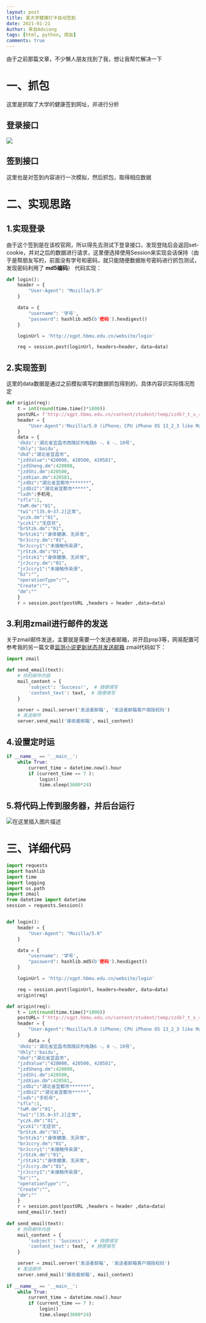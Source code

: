 ```yaml
---
layout: post
title: 某大学健康打卡自动签到
date: 2021-01-21
Author: 来自Adxiong
tags: [html, python, 爬虫]
comments: true
---
```

由于之前那篇文章，不少懒人朋友找到了我，想让我帮忙解决一下
<!-- more -->

# 一、抓包
这里是抓取了大学的健康签到网址，并进行分析
## 登录接口
![](https://img-blog.csdnimg.cn/20210121113330213.png?x-oss-process=image/watermark,type_ZmFuZ3poZW5naGVpdGk,shadow_10,text_aHR0cHM6Ly9ibG9nLmNzZG4ubmV0L3FxXzIxNDg0OTM1,size_16,color_FFFFFF,t_70#pic_center)

## 签到接口
这里也是对签到内容进行一次模拟，然后抓包，取得相应数据
# 二、实现思路
## 1.实现登录
由于这个签到是在该校官网，所以得先去测试下登录接口，发现登陆后会返回set-cookie，并对之后的数据进行请求，这里便选择使用Session来实现会话保持（由于是帮朋友写的，前面没有学号和密码，就只能随便数据账号密码进行抓包测试，发现密码利用了 **md5编码**）
代码实现：
```python
def login():
    header = {
        "User-Agent": "Mozilla/5.0"
    }

    data = {
        "username": '学号',
        "password": hashlib.md5(b'密码').hexdigest()
    }

    loginUrl = 'http://xgpt.hbmu.edu.cn/website/login'

    req = session.post(loginUrl, headers=header, data=data)
```
## 2.实现签到
这里的data数据是通过之前模拟填写的数据抓包得到的，具体内容识实际情况而定
```python
def origin(req):
    t = int(round(time.time()*1000))
    postURL= f'http://xgpt.hbmu.edu.cn/content/student/temp/zzdk?_t_s_={t}'
    header = {
        "User-Agent":'Mozilla/5.0 (iPhone; CPU iPhone OS 13_2_3 like Mac OS X) AppleWebKit/605.1.15 (KHTML, like Gecko) Version/13.0.3 Mobile/15E148 Safari/604.1'
    }
    data = {
    'dkdz':'湖北省宜昌市西陵区列电路6 -、8 -、10号',
    "dkly":'baidu',
    "dkd":"湖北省宜昌市",
    "jzdValue":"420000, 420500, 420581",
    "jzdSheng.dm":420000,
    "jzdShi.dm":420500,
    "jzdXian.dm":420581,
    "jzdDz":"湖北省宜都市*******",
    "jzdDz2":"湖北省宜都市*****",
    "lxdh":手机号,
    "sflx":1,
    "twM.dm":"01",
    "tw1":"[35.0~37.2]正常",
    "yczk.dm":"01",
    "yczk1":"无症状",
    "brStzk.dm":"01",
    "brStzk1":"身体健康、无异常",
    "brJccry.dm":"01",
    "brJccry1":"未接触传染源",
    "jrStzk.dm":"01",
    "jrStzk1":"身体健康、无异常",
    "jrJccry.dm":"01",
    "jrJccry1":"未接触传染源",
    "bz":"",
    "operationType":"",
    "Create":"",
    "dm":""
    }
    r = session.post(postURL ,headers = header ,data=data)
```

## 3.利用zmail进行邮件的发送
关于zmail邮件发送，主要就是需要一个发送者邮箱，并开启pop3等，网易配置可参考我的另一篇文章[监测小说更新状态并发送邮箱](https://blog.csdn.net/qq_21484935/article/details/103461778)
zmail代码如下：
```python
import zmail

def send_email(text):
    # 你的邮件内容
    mail_content = {
        'subject': 'Success!',  # 随便填写
        'content_text': text,  # 随便填写
    }

    server = zmail.server('发送者邮箱', '发送者邮箱客户端授权码')
    # 发送邮件
    server.send_mail('接收者邮箱', mail_content)
```
## 4.设置定时运
```python
if __name__ == '__main__':
    while True:
        current_time = datetime.now().hour
        if (current_time == 7 ):
            login()
        	time.sleep(3600*24)
```
## 5.将代码上传到服务器，并后台运行
![在这里插入图片描述](https://img-blog.csdnimg.cn/20210121114626425.png#pic_center)


# 三、详细代码
```python
import requests
import hashlib
import time
import logging
import os.path
import zmail
from datetime import datetime
session = requests.Session()


def login():
    header = {
        "User-Agent": "Mozilla/5.0"
    }

    data = {
        "username": '学号',
        "password": hashlib.md5(b'密码').hexdigest()
    }

    loginUrl = 'http://xgpt.hbmu.edu.cn/website/login'

    req = session.post(loginUrl, headers=header, data=data)
    origin(req)

def origin(req):
    t = int(round(time.time()*1000))
    postURL= f'http://xgpt.hbmu.edu.cn/content/student/temp/zzdk?_t_s_={t}'
    header = {
        "User-Agent":'Mozilla/5.0 (iPhone; CPU iPhone OS 13_2_3 like Mac OS X) AppleWebKit/605.1.15 (KHTML, like Gecko) Version/13.0.3 Mobile/15E148 Safari/604.1'
    }
        data = {
    'dkdz':'湖北省宜昌市西陵区列电路6 -、8 -、10号',
    "dkly":'baidu',
    "dkd":"湖北省宜昌市",
    "jzdValue":"420000, 420500, 420581",
    "jzdSheng.dm":420000,
    "jzdShi.dm":420500,
    "jzdXian.dm":420581,
    "jzdDz":"湖北省宜都市*******",
    "jzdDz2":"湖北省宜都市*****",
    "lxdh":"手机号",
    "sflx":1,
    "twM.dm":"01",
    "tw1":"[35.0~37.2]正常",
    "yczk.dm":"01",
    "yczk1":"无症状",
    "brStzk.dm":"01",
    "brStzk1":"身体健康、无异常",
    "brJccry.dm":"01",
    "brJccry1":"未接触传染源",
    "jrStzk.dm":"01",
    "jrStzk1":"身体健康、无异常",
    "jrJccry.dm":"01",
    "jrJccry1":"未接触传染源",
    "bz":"",
    "operationType":"",
    "Create":"",
    "dm":""
    }
    r = session.post(postURL ,headers = header ,data=data)
    send_email(r.text)
    
def send_email(text):
    # 你的邮件内容
    mail_content = {
        'subject': 'Success!',  # 随便填写
        'content_text': text,  # 随便填写
    }

    server = zmail.server('发送者邮箱', '发送者邮箱客户端授权码')
    # 发送邮件
    server.send_mail('接收者邮箱', mail_content)
    
if __name__ == '__main__':
    while True:
        current_time = datetime.now().hour
        if (current_time == 7 ):
            login()
        	time.sleep(3600*24)
```